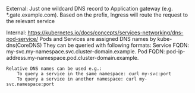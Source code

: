 External:
    Just one wildcard DNS record to Application gateway (e.g. *.gate.example.com). Based on the prefix, Ingress will route the request to the relevant service

Internal: https://kubernetes.io/docs/concepts/services-networking/dns-pod-service/
    Pods and Services are assigned DNS names by kube-dns(CoreDNS)
    They can be queried with following formats:
    Service FQDN:   my-svc.my-namespace.svc.cluster-domain.example.
    Pod FQDN:   pod-ip-address.my-namespace.pod.cluster-domain.example.

    Relative DNS names can be used e.g.:
        To query a service in the same namespace: curl my-svc:port
        To query a service in another namespace: curl my-svc.namespace:port